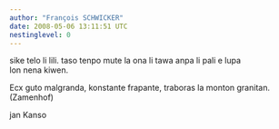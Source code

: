 ```yaml
---
author: "François SCHWICKER"
date: 2008-05-06 13:11:51 UTC
nestinglevel: 0
---
```

sike telo li lili. taso tenpo mute la ona li tawa anpa li pali e lupa  
lon nena kiwen.  
  
Ecx guto malgranda, konstante frapante, traboras la monton granitan.  
(Zamenhof)  
  
jan Kanso